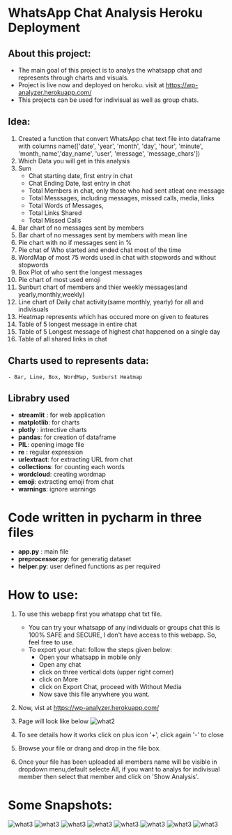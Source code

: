 # WhatsApp Chat Analysis Heroku Deployment
## About this project:
- The main goal of this project is to analys the whatsapp chat and represents through charts and visuals.
- Project is live now and deployed on heroku. visit at https://wp-analyzer.herokuapp.com/
- This projects can be used for indivisual as well as group chats.
​
## Idea:
1. Created a function that convert WhatsApp chat text file into dataframe with columns name(['date', 'year', 'month', 'day', 'hour', 'minute', 'month_name','day_name', 'user', 'message', 'message_chars'])
​
2. Which Data you will get in this analysis
1. Sum
    - Chat starting date, first entry in chat
    - Chat Ending Date, last entry in chat
    - Total Members in chat, only those who had sent atleat one message
    - Total Messsages, including messages, missed calls, media, links
    - Total Words of Messages, 
    - Total Links Shared
    - Total Missed Calls
2. Bar chart of no messages sent by members
3. Bar chart of no messages sent by members with mean line
4. Pie chart with no if messages sent in %
5. Pie chat of Who started and ended chat most of the time
6. WordMap of most 75 words used in chat with stopwords and without stopwords
7. Box Plot of who sent the longest messages
8. Pie chart of most used emoji
9. Sunburt chart of members and thier weekly messages(and yearly,monthly,weekly)
10. Line chart of Daily chat activity(same monthly, yearly) for all and indivisuals
11. Heatmap represents which has occured more on given to features
12. Table of 5 longest message in entire chat
13. Table of 5 Longest message of highest chat happened on a single day
14. Table of all shared links in chat
    
## Charts used to represents data:
    - Bar, Line, Box, WordMap, Sunburst Heatmap
    
## Librabry used
   - **streamlit** : for web application
   - **matplotlib**: for charts 
   - **plotly** : intrective charts
   - **pandas**: for creation of dataframe
   - **PIL**: opening image file 
   - **re** : regular expression
   - **urlextract**: for extracting URL from chat
   - **collections**: for counting each words
   - **wordcloud**: creating wordmap
   - **emoji**: extracting emoji from chat
   - **warnings**: ignore warnings
​
# Code written in pycharm in three files
- **app.py** : main file
- **preprocessor.py**: for generatig dataset
- **helper.py**: user defined functions as per required
​
# How to use:
1. To use this webapp first you whatapp chat txt file.
    - You can try your whatsapp of any individuals or groups chat this is 100% SAFE and SECURE, I don't have access to this webapp. So, feel free to use.
    - To export your chat: follow the steps given below:
        - Open your whatsapp in mobile only
        - Open any chat
        - click on three vertical dots (upper right corner)
        - click on More
        - click on Export Chat, proceed with Without Media
        - Now save this file anywhere you want.
        
2. Now, vist at https://wp-analyzer.herokuapp.com/
3. Page will look like below
![what2](https://github.com/enessoztrk/WhatsApp_Chat_Analysis_Heroku_Deployment/blob/main/img/1.png?raw=true)
4. To see details how it works click on plus icon '+', click again '-' to close
5. Browse your file or drang and drop in the file box.
6. Once your file has been uploaded all members name will be visible in dropdown menu,default selecte All, if you want to analys for indivisual member then select that member and click on 'Show Analysis'.


# Some Snapshots:
![what3](https://github.com/enessoztrk/WhatsApp_Chat_Analysis_Heroku_Deployment/blob/main/img/2.png?raw=true)
![what3](https://github.com/enessoztrk/WhatsApp_Chat_Analysis_Heroku_Deployment/blob/main/img/3.png?raw=true)
![what3](https://github.com/enessoztrk/WhatsApp_Chat_Analysis_Heroku_Deployment/blob/main/img/4.png?raw=true)
![what3](https://github.com/enessoztrk/WhatsApp_Chat_Analysis_Heroku_Deployment/blob/main/img/5.png?raw=true)
![what3](https://github.com/enessoztrk/WhatsApp_Chat_Analysis_Heroku_Deployment/blob/main/img/6.png?raw=true)
![what3](https://github.com/enessoztrk/WhatsApp_Chat_Analysis_Heroku_Deployment/blob/main/img/7.png?raw=true)
![what3](https://github.com/enessoztrk/WhatsApp_Chat_Analysis_Heroku_Deployment/blob/main/img/8.png?raw=true)
![what3](https://github.com/enessoztrk/WhatsApp_Chat_Analysis_Heroku_Deployment/blob/main/img/9.png?raw=true)

 
